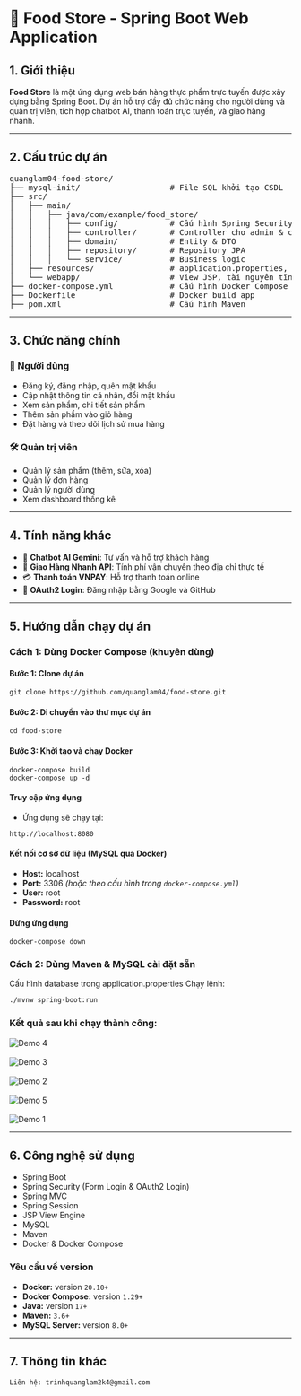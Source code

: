 # 🍱 Food Store - Spring Boot Web Application

## 1. Giới thiệu

**Food Store** là một ứng dụng web bán hàng thực phẩm trực tuyến được xây dựng bằng Spring Boot. Dự án hỗ trợ đầy đủ chức năng cho người dùng và quản trị viên, tích hợp chatbot AI, thanh toán trực tuyến, và giao hàng nhanh.

---

## 2. Cấu trúc dự án

<pre>
quanglam04-food-store/
├── mysql-init/                   # File SQL khởi tạo CSDL
├── src/
│   ├── main/
│   │   ├── java/com/example/food_store/
│   │   │   ├── config/           # Cấu hình Spring Security & Web
│   │   │   ├── controller/       # Controller cho admin & client
│   │   │   ├── domain/           # Entity & DTO
│   │   │   ├── repository/       # Repository JPA
│   │   │   └── service/          # Business logic
│   ├── resources/                # application.properties, template mail
│   └── webapp/                   # View JSP, tài nguyên tĩnh (JS/CSS/IMG)
├── docker-compose.yml            # Cấu hình Docker Compose
├── Dockerfile                    # Docker build app
├── pom.xml                       # Cấu hình Maven
</pre>

---

## 3. Chức năng chính

### 👤 Người dùng
- Đăng ký, đăng nhập, quên mật khẩu
- Cập nhật thông tin cá nhân, đổi mật khẩu
- Xem sản phẩm, chi tiết sản phẩm
- Thêm sản phẩm vào giỏ hàng
- Đặt hàng và theo dõi lịch sử mua hàng

### 🛠️ Quản trị viên
- Quản lý sản phẩm (thêm, sửa, xóa)
- Quản lý đơn hàng
- Quản lý người dùng
- Xem dashboard thống kê

---

## 4. Tính năng khác

- 🤖 **Chatbot AI Gemini**: Tư vấn và hỗ trợ khách hàng
- 🚚 **Giao Hàng Nhanh API**: Tính phí vận chuyển theo địa chỉ thực tế
- 💳 **Thanh toán VNPAY**: Hỗ trợ thanh toán online
- 🔐 **OAuth2 Login**: Đăng nhập bằng Google và GitHub

---

## 5. Hướng dẫn chạy dự án

### Cách 1: Dùng Docker Compose (khuyên dùng)

#### Bước 1: Clone dự án
```
git clone https://github.com/quanglam04/food-store.git
```

#### Bước 2: Di chuyển vào thư mục dự án
```
cd food-store
```

#### Bước 3: Khởi tạo và chạy Docker
```
docker-compose build
docker-compose up -d
```

#### Truy cập ứng dụng
- Ứng dụng sẽ chạy tại:  
```
http://localhost:8080
```

#### Kết nối cơ sở dữ liệu (MySQL qua Docker)
- **Host:** localhost  
- **Port:** 3306 *(hoặc theo cấu hình trong `docker-compose.yml`)*  
- **User:** root  
- **Password:** root

#### Dừng ứng dụng
```
docker-compose down
```

### Cách 2: Dùng Maven & MySQL cài đặt sẵn
Cấu hình database trong application.properties
Chạy lệnh:
```bash
./mvnw spring-boot:run
```

### Kết quả sau khi chạy thành công: 
![Demo 4](https://github.com/quanglam04/food-store/blob/master/src/main/webapp/resources/client/img/demo_4%20-%20Copy.png)
 <br></br>
![Demo 3](https://github.com/quanglam04/food-store/blob/master/src/main/webapp/resources/client/img/demo_3.png)
  <br></br>
![Demo 2](https://github.com/quanglam04/food-store/blob/master/src/main/webapp/resources/client/img/demo_2.png)
  <br></br>
![Demo 5](https://github.com/quanglam04/food-store/blob/master/src/main/webapp/resources/client/img/demo_5.png)
 <br></br>
![Demo 1](https://github.com/quanglam04/food-store/blob/master/src/main/webapp/resources/client/img/demo_1.png)

---

## 6. Công nghệ sử dụng
- Spring Boot 
- Spring Security (Form Login & OAuth2 Login)
- Spring MVC
- Spring Session
- JSP View Engine
- MySQL
- Maven
- Docker & Docker Compose
 
### Yêu cầu về version

- **Docker:** version `20.10+`  
- **Docker Compose:** version `1.29+` 
- **Java:** version `17+`
- **Maven:**  `3.6+`
- **MySQL Server:** version `8.0+`

---
## 7. Thông tin khác
    Liên hệ: trinhquanglam2k4@gmail.com
